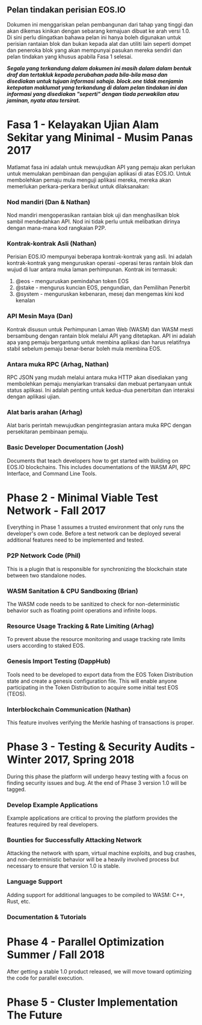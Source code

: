 ## Pelan tindakan perisian EOS.IO

Dokumen ini menggariskan pelan pembangunan dari tahap yang tinggi dan akan dikemas kinikan dengan sebarang kemajuan dibuat ke arah versi 1.0. Di sini perlu diingatkan bahawa pelan ini hanya boleh digunakan untuk perisian rantaian blok dan bukan kepada alat dan utiliti lain seperti dompet dan peneroka blok yang akan mempunyai pasukan mereka sendiri dan pelan tindakan yang khusus apabila Fasa 1 selesai.

***Segala yang terkandung dalam dokumen ini masih dalam dalam bentuk draf dan tertakluk kepada perubahan pada bila-bila masa dan disediakan untuk tujuan informasi sahaja. block.one tidak menjamin ketepatan maklumat yang terkandung di dalam pelan tindakan ini dan informasi yang disediakan "seperti" dengan tiada perwakilan atau jaminan, nyata atau tersirat.***

# Fasa 1 - Kelayakan Ujian Alam Sekitar yang Minimal - Musim Panas 2017

Matlamat fasa ini adalah untuk mewujudkan API yang pemaju akan perlukan untuk memulakan pembinaan dan pengujian aplikasi di atas EOS.IO. Untuk membolehkan pemaju mula menguji aplikasi mereka, mereka akan memerlukan perkara-perkara berikut untuk dilaksanakan:

### Nod mandiri (Dan & Nathan)

Nod mandiri mengoperasikan rantaian blok uji dan menghasilkan blok sambil mendedahkan API. Nod ini tidak perlu untuk melibatkan dirinya dengan mana-mana kod rangkaian P2P.

### Kontrak-kontrak Asli (Nathan)

Perisian EOS.IO mempunyai beberapa kontrak-kontrak yang asli. Ini adalah kontrak-kontrak yang menguruskan operasi -operasi teras rantain blok dan wujud di luar antara muka laman perhimpunan. Kontrak ini termasuk:

1. @eos - menguruskan pemindahan token EOS
2. @stake - mengurus kuncian EOS, pengundian, dan Pemilihan Penerbit
3. @system - menguruskan kebenaran, mesej dan mengemas kini kod kenalan

### API Mesin Maya (Dan)

Kontrak disusun untuk Perhimpunan Laman Web (WASM) dan WASM mesti bersambung dengan rantain blok melalui API yang ditetapkan. API ini adalah apa yang pemaju bergantung untuk membina aplikasi dan harus relatifnya stabil sebelum pemaju benar-benar boleh mula membina EOS.

### Antara muka RPC (Arhag, Nathan)

RPC JSON yang mudah melalui antara muka HTTP akan disediakan yang membolehkan pemaju menyiarkan transaksi dan mebuat pertanyaan untuk status aplikasi. Ini adalah penting untuk kedua-dua penerbitan dan interaksi dengan aplikasi ujian.

### Alat baris arahan (Arhag)

Alat baris perintah mewujudkan pengintegrasian antara muka RPC dengan persekitaran pembinaan pemaju.

### Basic Developer Documentation (Josh)

Documents that teach developers how to get started with building on EOS.IO blockchains. This includes documentations of the WASM API, RPC Interface, and Command Line Tools.

# Phase 2 - Minimal Viable Test Network - Fall 2017

Everything in Phase 1 assumes a trusted environment that only runs the developer's own code. Before a test network can be deployed several additional features need to be implemented and tested.

### P2P Network Code (Phil)

This is a plugin that is responsible for synchronizing the blockchain state between two standalone nodes.

### WASM Sanitation & CPU Sandboxing (Brian)

The WASM code needs to be sanitized to check for non-deterministic behavior such as floating point operations and infinite loops.

### Resource Usage Tracking & Rate Limiting (Arhag)

To prevent abuse the resource monitoring and usage tracking rate limits users according to staked EOS.

### Genesis Import Testing (DappHub)

Tools need to be developed to export data from the EOS Token Distribution state and create a genesis configuration file. This will enable anyone participating in the Token Distribution to acquire some initial test EOS (TEOS).

### Interblockchain Communication (Nathan)

This feature involves verifying the Merkle hashing of transactions is proper.

# Phase 3 - Testing & Security Audits - Winter 2017, Spring 2018

During this phase the platform will undergo heavy testing with a focus on finding security issues and bug. At the end of Phase 3 version 1.0 will be tagged.

### Develop Example Applications

Example applications are critical to proving the platform provides the features required by real developers.

### Bounties for Successfully Attacking Network

Attacking the network with spam, virtual machine exploits, and bug crashes, and non-deterministic behavior will be a heavily involved process but necessary to ensure that version 1.0 is stable.

### Language Support

Adding support for additional languages to be compiled to WASM: C++, Rust, etc.

### Documentation & Tutorials

# Phase 4 - Parallel Optimization Summer / Fall 2018

After getting a stable 1.0 product released, we will move toward optimizing the code for parallel execution.

# Phase 5 - Cluster Implementation The Future